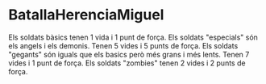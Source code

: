 BatallaHerenciaMiguel
=====================
Els soldats bàsics tenen 1 vida i 1 punt de força.
Els soldats "especials" són els angels i els demonis. Tenen 5 vides i 5 punts de força.
Els soldats "gegants" són iguals que els basics però més grans i més lents. Tenen 7 vides i 1 punt de força.
Els soldats "zombies" tenen 2 vides i 2 punts de força.
